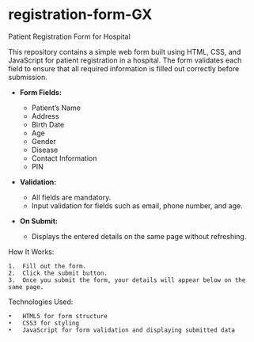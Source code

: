 # registration-form-GX
Patient Registration Form for Hospital

This repository contains a simple web form built using HTML, CSS, and JavaScript for patient registration in a hospital. The form validates each field to ensure that all required information is filled out correctly before submission.

- **Form Fields:**
  - Patient’s Name
  - Address
  - Birth Date
  - Age
  - Gender
  - Disease
  - Contact Information
  - PIN

- **Validation:**
  - All fields are mandatory.
  - Input validation for fields such as email, phone number, and age.

- **On Submit:**
  - Displays the entered details on the same page without refreshing.


How It Works:

	1.	Fill out the form.
	2.	Click the submit button.
	3.	Once you submit the form, your details will appear below on the same page.

Technologies Used:

	•	HTML5 for form structure
	•	CSS3 for styling
	•	JavaScript for form validation and displaying submitted data


